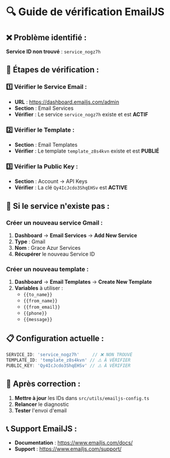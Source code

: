 # 🔍 Guide de vérification EmailJS

## ❌ **Problème identifié** :
**Service ID non trouvé** : `service_nogz7h`

## 🎯 **Étapes de vérification** :

### 1️⃣ **Vérifier le Service Email** :
- **URL** : https://dashboard.emailjs.com/admin
- **Section** : Email Services
- **Vérifier** : Le service `service_nogz7h` existe et est **ACTIF**

### 2️⃣ **Vérifier le Template** :
- **Section** : Email Templates
- **Vérifier** : Le template `template_z8s4kvn` existe et est **PUBLIÉ**

### 3️⃣ **Vérifier la Public Key** :
- **Section** : Account → API Keys
- **Vérifier** : La clé `Qy4IcJcdo3ShqEHSv` est **ACTIVE**

## 🔧 **Si le service n'existe pas** :

### **Créer un nouveau service Gmail** :
1. **Dashboard** → **Email Services** → **Add New Service**
2. **Type** : Gmail
3. **Nom** : Grace Azur Services
4. **Récupérer** le nouveau Service ID

### **Créer un nouveau template** :
1. **Dashboard** → **Email Templates** → **Create New Template**
2. **Variables** à utiliser :
   - `{{to_name}}`
   - `{{from_name}}`
   - `{{from_email}}`
   - `{{phone}}`
   - `{{message}}`

## 📋 **Configuration actuelle** :
```javascript
SERVICE_ID: 'service_nogz7h'     // ❌ NON TROUVÉ
TEMPLATE_ID: 'template_z8s4kvn' // ⚠️ À VÉRIFIER
PUBLIC_KEY: 'Qy4IcJcdo3ShqEHSv' // ⚠️ À VÉRIFIER
```

## 🚀 **Après correction** :
1. **Mettre à jour** les IDs dans `src/utils/emailjs-config.ts`
2. **Relancer** le diagnostic
3. **Tester** l'envoi d'email

## 📞 **Support EmailJS** :
- **Documentation** : https://www.emailjs.com/docs/
- **Support** : https://www.emailjs.com/support/


